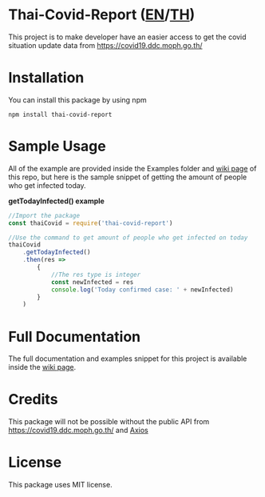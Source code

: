 # Thai-Covid-Report ([EN](https://github.com/RealFilllykung/Thai-Covid-Report/blob/main/README.md)/[TH](https://github.com/RealFilllykung/Thai-Covid-Report/blob/main/README.th.md))
This project is to make developer have an easier access to get the covid situation update data from https://covid19.ddc.moph.go.th/

# Installation
You can install this package by using npm
```
npm install thai-covid-report
```
# Sample Usage
All of the example are provided inside the Examples folder and [wiki page](https://github.com/RealFilllykung/Thai-Covid-Report/wiki) of this repo, but here is the sample snippet of getting the amount of people who get infected today.

**getTodayInfected() example**
```javascript
//Import the package
const thaiCovid = require('thai-covid-report')

//Use the command to get amount of people who get infected on today
thaiCovid
    .getTodayInfected()
    .then(res => 
        {
            //The res type is integer
            const newInfected = res
            console.log('Today confirmed case: ' + newInfected)
        }
    )
```
# Full Documentation
The full documentation and examples snippet for this project is available inside the [wiki page](https://github.com/RealFilllykung/Thai-Covid-Report/wiki).
# Credits
This package will not be possible without the public API from https://covid19.ddc.moph.go.th/ and [Axios](https://github.com/axios/axios)

# License
This package uses MIT license.